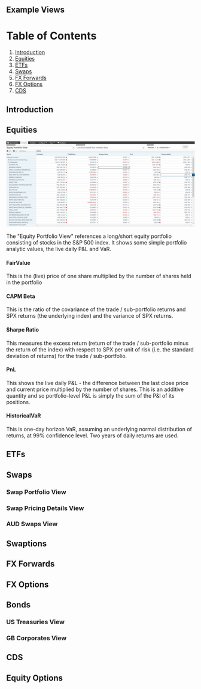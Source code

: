 
Example Views
-------------

# Table of Contents
1. [Introduction](#introduction)
2. [Equities](#equity-example)
3. [ETFs](#etf-example)
4. [Swaps](#swap-example)
5. [FX Forwards](#fx-forwards-example)
6. [FX Options](#fx-options-example)
7. [CDS](#cds-example)

## Introduction <a name="introduction"></a>
## Equities <a name="equity-example"></a>

![Equity Portfolio View](https://github.com/McLeodMoores/starling/blob/mcleodmoores/examples/examples-simulated/docs/images/equity-portfolio-view.png)

The "Equity Portfolio View" references a long/short equity portfolio consisting of stocks in the S&P 500 index. It shows some simple portfolio analytic values, the live daily P&L and VaR.

#### FairValue
This is the (live) price of one share multiplied by the number of shares held in the portfolio

#### CAPM Beta
This is the ratio of the covariance of the trade / sub-portfolio returns and SPX returns (the underlying index) and the variance of SPX returns.

#### Sharpe Ratio
This measures the excess return (return of the trade / sub-portfolio minus the return of the index) with respect to SPX per unit of risk (i.e. the standard deviation of returns) for the trade / sub-portfolio.

#### PnL
This shows the live daily P&L - the difference between the last close price and current price multiplied by the number of shares. This is an additive quantity and so portfolio-level P&L is simply the sum of the P&l of its positions.

#### HistoricalVaR
This is one-day horizon VaR, assuming an underlying normal distribution of returns, at 99% confidence level. Two years of daily returns are used. 

## ETFs <a name="etf-example"></a>
## Swaps <a name="swap-example"></a>
  ### Swap Portfolio View
  ### Swap Pricing Details View
  ### AUD Swaps View
## Swaptions
## FX Forwards <a name="fx-forwards-example"></a>
## FX Options <a name="fx-options-example"></a>
## Bonds
  ### US Treasuries View
  ### GB Corporates View
## CDS <a name="cds-example"></a>
## Equity Options
